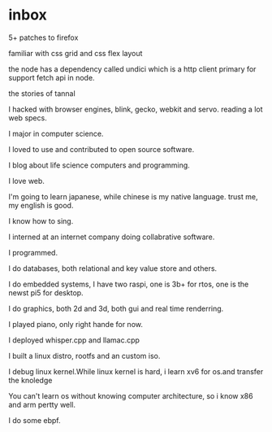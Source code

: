 
# inbox

5+ patches to firefox

familiar with css grid and css flex layout

the node has a dependency called undici which is a http client primary for support fetch api in node.


the stories of tannal

I hacked with browser engines, blink, gecko, webkit and servo.
reading a lot web specs.

I major in computer science.

I loved to use and contributed to open source software.

I blog about life science computers and programming.

I love web.

I'm going to learn japanese, while chinese is my native language.
trust me, my english is good.

I know how to sing.

I interned at an internet company doing collabrative software.

I programmed.

I do databases, both relational and key value store and others.

I do embedded systems, I have two raspi, one is 3b+ for rtos, one is the newst pi5 for desktop.

I do graphics, both 2d and 3d, both gui and real time renderring.



I played piano, only right hande for now.

I deployed whisper.cpp and llamac.cpp

I built a linux distro, rootfs and an custom iso.

I debug linux kernel.While linux kernel is hard, i learn xv6 for os.and transfer the knoledge

You can't learn os without knowing computer architecture, so i know x86 and arm pertty well.


I do some ebpf.